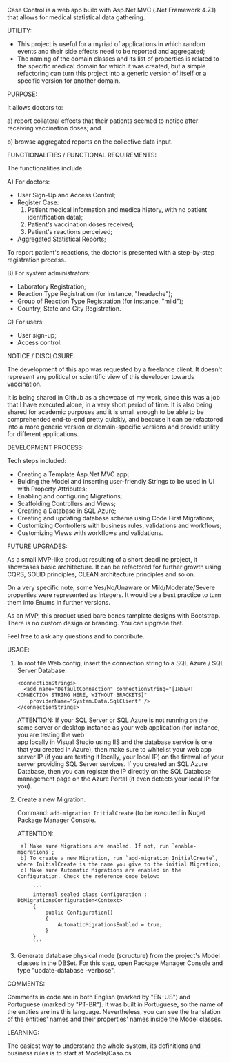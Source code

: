 Case Control is a web app build with Asp.Net MVC (.Net Framework 4.7.1) that allows for medical statistical data gathering. 

UTILITY:

* This project is useful for a myriad of applications in which random events and their side effects need to be reported and aggregated;
* The naming of the domain classes and its list of properties is related to the specific medical domain for which it was created, but a simple 
refactoring can turn this project into a generic version of itself or a specific version for another domain.

PURPOSE:

It allows doctors to: 

a) report collateral effects that their patients seemed to notice after receiving vaccination doses; and 

b) browse aggregated reports on the collective data input.

FUNCTIONALITIES / FUNCTIONAL REQUIREMENTS:

The functionalities include:

A) For doctors:

* User Sign-Up and Access Control;
* Register Case:
    1. Patient medical information and medica history, with no patient identification data);
    2. Patient's vaccination doses received;
    3. Patient's reactions perceived;
* Aggregated Statistical Reports;

To report patient's reactions, the doctor is presented with a step-by-step registration process.

B) For system administrators:

* Laboratory Registration;
* Reaction Type Registration (for instance, "headache");
* Group of Reaction Type Registration (for instance, "mild");
* Country, State and City Registration.

C) For users:

* User sign-up;
* Access control.

NOTICE / DISCLOSURE:

The development of this app was requested by a freelance client. It doesn't represent any political or scientific view of this developer towards vaccination.

It is being shared in Github as a showcase of my work, since this was a job that I have executed alone, in a very short period of time. It is also being shared for academic purposes and it is small enough to be able to be comprehended end-to-end pretty quickly, and because it can be refactored into a more generic version or domain-specific versions and provide utility for different applications.

DEVELOPMENT PROCESS:

Tech steps included:

* Creating a Template Asp.Net MVC app;
* Bulding the Model and inserting user-friendly Strings to be used in UI with Property Attributes;
* Enabling and configuring Migrations;
* Scaffolding Controllers and Views;
* Creating a Database in SQL Azure;
* Creating and updating database schema using Code First Migrations;
* Customizing Controllers with business rules, validations and workflows;
* Customizing Views with workflows and validations.

FUTURE UPGRADES:

As a small MVP-like product resulting of a short deadline project, it showcases basic architecture. It can be refactored for further growth 
using CQRS, SOLID principles, CLEAN architecture principles and so on.

On a very specific note, some Yes/No/Unaware or Mild/Moderate/Severe properties were represented as Integers. It would be a best practice to turn them into Enums in further versions.

As an MVP, this product used bare bones tamplate designs with Bootstrap. There is no custom design or branding. You can upgrade that.

Feel free to ask any questions and to contribute.

USAGE:

1) In root file Web.config, insert the connection string to a SQL Azure / SQL Server Database:

      ```
      <connectionStrings>
        <add name="DefaultConnection" connectionString="[INSERT CONNECTION STRING HERE, WITHOUT BRACKETS]"
          providerName="System.Data.SqlClient" />
      </connectionStrings>
      ```
      
      ATTENTION: If your SQL Server or SQL Azure is not running on the same server or desktop instance as your web application (for instance, you are testing the web  
      app locally in Visual Studio using IIS and the database service is one that you created in Azure), then make sure to whitelist your web app server IP (if you are 
      testing it locally, your local IP) on the firewall of your server providing SQL Server services. If you created an SQL Azure Database, then you can register the 
      IP directly on the SQL Database management page on the Azure Portal (it even detects your local IP for you).

2) Create a new Migration.

    Command: `add-migration InitialCreate` (to be executed in Nuget Package Manager Console.
    
    ATTENTION: 
    
        a) Make sure Migrations are enabled. If not, run `enable-migrations`;
        b) To create a new Migration, run `add-migration InitialCreate`, where InitialCreate is the name you give to the initial Migration;
        c) Make sure Automatic Migrations are enabled in the Configuration. Check the reference code below:
        
            ```
            internal sealed class Configuration : DbMigrationsConfiguration<Context>
            {
                public Configuration()
                {
                    AutomaticMigrationsEnabled = true;
                }
            }
            ```

3) Generate database physical mode (scructure) from the project's Model classes in the DBSet. 
    For this step, open Package Manager Console and type "update-database -verbose".

COMMENTS:

 Comments in code are in both English (marked by "EN-US") and Portuguese (marked by "PT-BR"). It was built in Portuguese, so the name of the entities are ins this 
 language. Nevertheless, you can see the translation of the entities' names and their properties' names inside the Model classes.

LEARNING:

 The easiest way to understand the whole system, its definitions and business rules is to start at Models/Caso.cs

